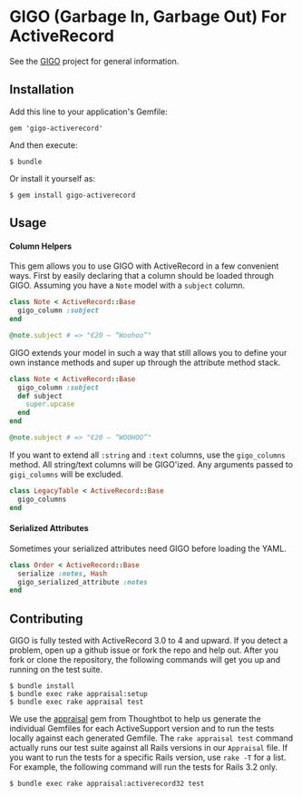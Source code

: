 # GIGO (Garbage In, Garbage Out) For ActiveRecord

See the [GIGO](http://github.com/customink/gigo) project for general information.


## Installation

Add this line to your application's Gemfile:

    gem 'gigo-activerecord'

And then execute:

    $ bundle

Or install it yourself as:

    $ gem install gigo-activerecord


## Usage

#### Column Helpers

This gem allows you to use GIGO with ActiveRecord in a few convenient ways. First by easily declaring that a column should be loaded through GIGO. Assuming you have a `Note` model with a `subject` column.

```ruby
class Note < ActiveRecord::Base
  gigo_column :subject
end

@note.subject # => "€20 – “Woohoo”"
```

GIGO extends your model in such a way that still allows you to define your own instance methods and super up through the attribute method stack.

```ruby
class Note < ActiveRecord::Base
  gigo_column :subject
  def subject
    super.upcase
  end
end

@note.subject # => "€20 – “WOOHOO”"
```

If you want to extend all `:string` and `:text` columns, use the `gigo_columns` method. All string/text columns will be GIGO'ized. Any arguments passed to `gigi_columns` will be excluded.

```ruby
class LegacyTable < ActiveRecord::Base
  gigo_columns
end
```

#### Serialized Attributes

Sometimes your serialized attributes need GIGO before loading the YAML.

```ruby
class Order < ActiveRecord::Base
  serialize :notes, Hash
  gigo_serialized_attribute :notes
end
```


## Contributing

GIGO is fully tested with ActiveRecord 3.0 to 4 and upward. If you detect a problem, open up a github issue or fork the repo and help out. After you fork or clone the repository, the following commands will get you up and running on the test suite. 

```shell
$ bundle install
$ bundle exec rake appraisal:setup
$ bundle exec rake appraisal test
```

We use the [appraisal](https://github.com/thoughtbot/appraisal) gem from Thoughtbot to help us generate the individual Gemfiles for each ActiveSupport version and to run the tests locally against each generated Gemfile. The `rake appraisal test` command actually runs our test suite against all Rails versions in our `Appraisal` file. If you want to run the tests for a specific Rails version, use `rake -T` for a list. For example, the following command will run the tests for Rails 3.2 only.

```shell
$ bundle exec rake appraisal:activerecord32 test
```
